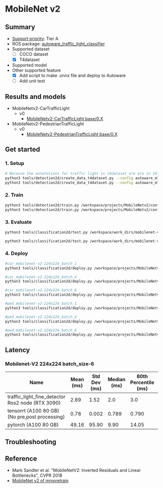 # MobileNet v2
## Summary

- [Support priority](https://github.com/tier4/AWML/blob/main/docs/design/autoware_ml_design.md#support-priority): Tier A
- ROS package: [autoware_traffic_light_classifier](https://github.com/autowarefoundation/autoware.universe/tree/main/perception/autoware_traffic_light_classifier)
- Supported dataset
  - [ ] COCO dataset
  - [x] T4dataset
- Supported model
- Other supported feature
  - [x] Add script to make .onnx file and deploy to Autoware
  - [ ] Add unit test

## Results and models

- MobileNetv2-CarTrafficLight
  - v0
    - [MobileNetv2-CarTrafficLight base/0.X](./docs/MobileNetv2-CarTrafficLight/v0/base.md)
- MobileNetv2-PedestrianTrafficLight
  - v0
    - [MobileNetv2-PedestrianTrafficLight base/0.X](./docs/MobileNetv2-PedestrianTrafficLight/v0/base.md)

## Get started
### 1. Setup

```bash
# Because the annotations for traffic light in t4dataset are are in 2d object detection format, we use the same script as detection2d.
python3 tools/detection2d/create_data_t4dataset.py --config autoware_ml/configs/classification2d/dataset/t4dataset/tlr_classifier_car.py --root_path ./data/tlr/ --data_name tlr -o ./data/info/tlr_classifier_car
python3 tools/detection2d/create_data_t4dataset.py --config autoware_ml/configs/classification2d/dataset/t4dataset/tlr_classifier_pedestrian.py --root_path ./data/tlr/ --data_name tlr -o ./data/info/tlr_classifier_pedestrian
```

### 2. Train

```bash
python3 tools/detection2d/train.py /workspace/projects/MobileNetv2/configs/t4dataset/MobileNetv2-CarTrafficLight/mobilenet-v2_tlr_car_t4dataset.py
python3 tools/detection2d/train.py /workspace/projects/MobileNetv2/configs/t4dataset/MobileNetv2-PedestrianTrafficLight/mobilenet-v2_tlr_ped_t4dataset.py
```

### 3. Evaluate

```bash
python3 tools/classification2d/test.py /workspace/work_dirs/mobilenet-v2_tlr_car_t4dataset/mobilenet-v2_tlr_car_t4dataset.py /workspace/work_dirs/mobilenet-v2_tlr_car_t4dataset/best_multi-label_f1-score_top1_epoch_12.pth

python3 tools/classification2d/test.py /workspace/work_dirs/mobilenet-v2_tlr_ped_t4dataset/mobilenet-v2_tlr_ped_t4dataset.py /workspace/work_dirs/mobilenet-v2_tlr_ped_t4dataset/best_multi-label_f1-score_top1_epoch_54.pth
```

### 4. Deploy

```bash
#car_mobilenet-v2-224x224_batch_1
python3 tools/classification2d/deploy.py /workspace/projects/MobileNetv2/configs/deploy/MobileNetv2-CarTrafficLight/car_mobilenet-v2-224x224_batch_1.py /workspace/projects/MobileNetv2/configs/t4dataset/MobileNetv2-CarTrafficLight/mobilenet-v2_tlr_car_t4dataset.py /workspace/work_dirs/mobilenet-v2_tlr_car_t4dataset/best_multi-label_f1-score_top1_epoch_12.pth /workspace/data/tlr/tlr_v0_1/8bb655ad-e12e-40a1-a7d7-43f279a1bd51/0/data/CAM_TRAFFIC_LIGHT_NEAR/0.jpg 1 --device cuda --work-dir /workspace/work_dirs/mobilenet-v2_tlr_car_t4dataset/

#car_mobilenet-v2-224x224_batch_4
python3 tools/classification2d/deploy.py /workspace/projects/MobileNetv2/configs/deploy/MobileNetv2-CarTrafficLight/car_mobilenet-v2-224x224_batch_4.py /workspace/projects/MobileNetv2/configs/t4dataset/MobileNetv2-CarTrafficLight/mobilenet-v2_tlr_car_t4dataset.py /workspace/work_dirs/mobilenet-v2_tlr_car_t4dataset/best_multi-label_f1-score_top1_epoch_12.pth /workspace/data/tlr/tlr_v0_1/8bb655ad-e12e-40a1-a7d7-43f279a1bd51/0/data/CAM_TRAFFIC_LIGHT_NEAR/0.jpg 4 --device cuda --work-dir /workspace/work_dirs/mobilenet-v2_tlr_car_t4dataset/

#car_mobilenet-v2-224x224_batch_6
python3 tools/classification2d/deploy.py /workspace/projects/MobileNetv2/configs/deploy/MobileNetv2-CarTrafficLight/car_mobilenet-v2-224x224_batch_6.py /workspace/projects/MobileNetv2/configs/t4dataset/MobileNetv2-CarTrafficLight/mobilenet-v2_tlr_car_t4dataset.py /workspace/work_dirs/mobilenet-v2_tlr_car_t4dataset/best_multi-label_f1-score_top1_epoch_12.pth /workspace/data/tlr/tlr_v0_1/8bb655ad-e12e-40a1-a7d7-43f279a1bd51/0/data/CAM_TRAFFIC_LIGHT_NEAR/0.jpg 6 --device cuda --work-dir /workspace/work_dirs/mobilenet-v2_tlr_car_t4dataset/

#ped_mobilenet-v2-224x224_batch_1
python3 tools/classification2d/deploy.py /workspace/projects/MobileNetv2/configs/deploy/MobileNetv2-PedestrianTrafficLight/ped_mobilenet-v2-224x224_batch_1.py /workspace/projects/MobileNetv2/configs/t4dataset/MobileNetv2-PedestrianTrafficLight/mobilenet-v2_tlr_ped_t4dataset.py /workspace/work_dirs/mobilenet-v2_tlr_ped_t4dataset/best_multi-label_f1-score_top1_epoch_54.pth /workspace/data/tlr/tlr_v0_1/8bb655ad-e12e-40a1-a7d7-43f279a1bd51/0/data/CAM_TRAFFIC_LIGHT_NEAR/0.jpg 1 --device cuda --work-dir /workspace/work_dirs/mobilenet-v2_tlr_ped_t4dataset

#ped_mobilenet-v2-224x224_batch_4
python3 tools/classification2d/deploy.py /workspace/projects/MobileNetv2/configs/deploy/MobileNetv2-PedestrianTrafficLight/ped_mobilenet-v2-224x224_batch_4.py /workspace/projects/MobileNetv2/configs/t4dataset/MobileNetv2-PedestrianTrafficLight/mobilenet-v2_tlr_ped_t4dataset.py /workspace/work_dirs/mobilenet-v2_tlr_ped_t4dataset/best_multi-label_f1-score_top1_epoch_54.pth /workspace/data/tlr/tlr_v0_1/8bb655ad-e12e-40a1-a7d7-43f279a1bd51/0/data/CAM_TRAFFIC_LIGHT_NEAR/0.jpg 4 --device cuda --work-dir /workspace/work_dirs/mobilenet-v2_tlr_ped_t4dataset

#ped_mobilenet-v2-224x224_batch_6
python3 tools/classification2d/deploy.py /workspace/projects/MobileNetv2/configs/deploy/MobileNetv2-PedestrianTrafficLight/ped_mobilenet-v2-224x224_batch_6.py /workspace/projects/MobileNetv2/configs/t4dataset/MobileNetv2-PedestrianTrafficLight/mobilenet-v2_tlr_ped_t4dataset.py /workspace/work_dirs/mobilenet-v2_tlr_ped_t4dataset/best_multi-label_f1-score_top1_epoch_54.pth /workspace/data/tlr/tlr_v0_1/8bb655ad-e12e-40a1-a7d7-43f279a1bd51/0/data/CAM_TRAFFIC_LIGHT_NEAR/0.jpg 6 --device cuda --work-dir /workspace/work_dirs/mobilenet-v2_tlr_ped_t4dataset
```

## Latency

### Mobilenet-V2 224x224 batch_size-6

| Name                                             | Mean (ms) | Std Dev (ms) | Median (ms) | 80th Percentile (ms) | 90th Percentile (ms) | 95th Percentile (ms) | 99th Percentile (ms) |
|--------------------------------------------------|-----------|-------------|------------|----------------------|----------------------|----------------------|------------------------|
| traffic_light_fine_detector Ros2 node  (RTX 3090)| 2.69      | 1.52        | 2.0        | 3.0                  | 5.0                  | 6.0                  | 8.00                   |
| tensorrt (A100 80 GB) (No pre,post processing)   | 0.78      | 0.002       | 0.789      | 0.790                | 0.791                | 0.792                | 0.793                  |  
| pytorch        (A100 80 GB)                      | 49.16     | 95.90       | 9.90       | 14.05                | 271.85               | 311.14               | 333.24                 |

## Troubleshooting

## Reference

- Mark Sandler et al. "MobileNetV2: Inverted Residuals and Linear Bottlenecks", CVPR 2018
- [MobileNet v2 of mmpretrain](https://github.com/open-mmlab/mmpretrain/tree/main/configs/mobilenet_v2)
